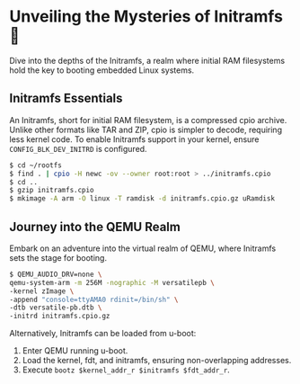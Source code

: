 # Unveiling the Mysteries of Initramfs 🌌

Dive into the depths of the Initramfs, a realm where initial RAM filesystems hold the key to booting embedded Linux systems.

## Initramfs Essentials

An Initramfs, short for initial RAM filesystem, is a compressed cpio archive. Unlike other formats like TAR and ZIP, cpio is simpler to decode, requiring less kernel code. To enable Initramfs support in your kernel, ensure `CONFIG_BLK_DEV_INITRD` is configured.

```bash
$ cd ~/rootfs
$ find . | cpio -H newc -ov --owner root:root > ../initramfs.cpio
$ cd ..
$ gzip initramfs.cpio
$ mkimage -A arm -O linux -T ramdisk -d initramfs.cpio.gz uRamdisk
```

## Journey into the QEMU Realm

Embark on an adventure into the virtual realm of QEMU, where Initramfs sets the stage for booting.

```bash
$ QEMU_AUDIO_DRV=none \
qemu-system-arm -m 256M -nographic -M versatilepb \
-kernel zImage \
-append "console=ttyAMA0 rdinit=/bin/sh" \
-dtb versatile-pb.dtb \
-initrd initramfs.cpio.gz
```

Alternatively, Initramfs can be loaded from u-boot:

1. Enter QEMU running u-boot.
2. Load the kernel, fdt, and initramfs, ensuring non-overlapping addresses.
3. Execute `bootz $kernel_addr_r $initramfs $fdt_addr_r`.